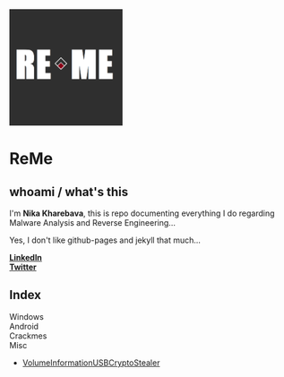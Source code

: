 <img src="/_storage/_img/ReMeLogo.png" width="40%"/>

# ReMe
## whoami / what's this

I'm **Nika Kharebava**, this is repo documenting everything I do regarding Malware Analysis and Reverse Engineering...  

Yes, I don't like github-pages and jekyll that much...


**[LinkedIn](https://www.linkedin.com/in/nkharebava/)**  
**[Twitter](https://twitter.com/kharebava_nika)**  

## Index
Windows  
Android  
Crackmes  
Misc
 - [VolumeInformationUSBCryptoStealer](/_writeups/_misc/VolumeInformationUSBCryptoStealer.md)

